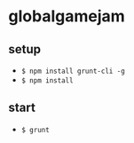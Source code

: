 globalgamejam
=============


## setup
- `$ npm install grunt-cli -g`
- `$ npm install`

## start
- `$ grunt`
